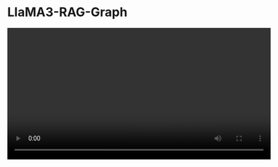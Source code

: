 # LlaMA3-RAG-Graph

<video width="600" controls>
  <source src="https://github.com/shaimaaK/LlaMA3-RAG-Graph/blob/main/model_demo.mp4" type="video/mp4">
  Your browser does not support the video tag.
</video>
